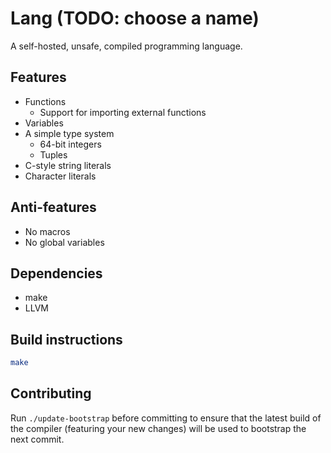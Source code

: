 # Lang (TODO: choose a name)

A self-hosted, unsafe, compiled programming language.

## Features

- Functions
  - Support for importing external functions
- Variables
- A simple type system
  - 64-bit integers
  - Tuples
- C-style string literals
- Character literals

## Anti-features

- No macros
- No global variables

## Dependencies

- make
- LLVM

## Build instructions

```sh
make
```

## Contributing

Run `./update-bootstrap` before committing to ensure that the latest build of
the compiler (featuring your new changes) will be used to bootstrap the next
commit.
